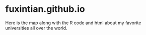 # fuxintian.github.io
Here is the map along with the R code and html about my favorite universities all over the world.
